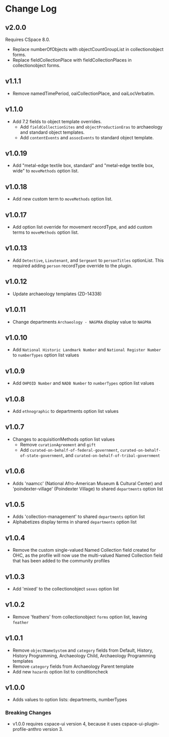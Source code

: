 # Change Log

## v2.0.0

Requires CSpace 8.0.

- Replace numberOfObjects with objectCountGroupList in collectionobject forms.
- Replace fieldCollectionPlace with fieldCollectionPlaces in collectionobject forms.

## v1.1.1

- Remove namedTimePeriod, oaiCollectionPlace, and oaiLocVerbatim.

## v1.1.0

- Add 7.2 fields to object template overrides.
  - Add `fieldCollectionSites` and `objectProductionEras` to archaeology and standard object templates.
  - Add `contentEvents` and `assocEvents` to standard object template.

## v1.0.19

- Add "metal-edge textile box, standard" and "metal-edge textile box, wide"  to `moveMethods` option list.

## v1.0.18

- Add new custom term to `moveMethods` option list.

## v1.0.17

- Add option list override for movement recordType, and add custom terms to `moveMethods` option list.

## v1.0.13

- Add `Detective`, `Lieutenant`, and `Sergeant` to `personTitles` optionList. This required adding `person` recordType override to the plugin.

## v1.0.12

- Update archaeology templates (ZD-14338)

## v1.0.11

- Change departments `Archaeology - NAGPRA` display value to `NAGPRA`
## v1.0.10

- Add `National Historic Landmark Number` and `National Register Number` to `numberTypes` option list values

## v1.0.9

- Add `OHPOID Number` and `NADB Number` to `numberTypes` option list values

## v1.0.8

- Add `ethnographic` to departments option list values

## v1.0.7

- Changes to acquisitionMethods option list values
  - Remove `curationAgreement` and `gift`
  - Add `curated-on-behalf-of-federal-government`, `curated-on-behalf-of-state-government`, and `curated-on-behalf-of-tribal-government`

## v1.0.6

- Adds 'naamcc' (National Afro-American Museum & Cultural Center) and 'poindexter-village' (Poindexter Village) to shared `departments` option list

## v1.0.5

- Adds 'collection-management' to shared `departments` option list
- Alphabetizes display terms in shared `departments` option list

## v1.0.4

- Remove the custom single-valued Named Collection field created for OHC, as the profile will now use the multi-valued Named Collection field that has been added to the community profiles

## v1.0.3

- Add 'mixed' to the collectionobject `sexes` option list

## v1.0.2

- Remove 'feathers' from collectionobject `forms` option list, leaving `feather`

## v1.0.1

- Remove `objectNameSystem` and `category` fields from  Default, History, History Programming, Archaeology Child, Archaeology Programming templates
- Remove `category` fields from Archaeology Parent template
- Add new `hazards` option list to conditioncheck

## v1.0.0

- Adds values to option lists: departments, numberTypes

### Breaking Changes

- v1.0.0 requires cspace-ui version 4, because it uses cspace-ui-plugin-profile-anthro version 3.
